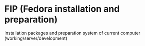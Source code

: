 # FIP (Fedora installation and preparation)

Installation packages and preparation system of current computer (working/server/development)
